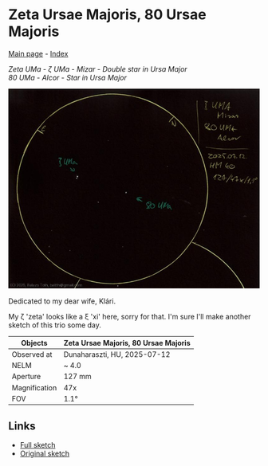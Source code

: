 # Zeta Ursae Majoris, 80 Ursae Majoris

[Main page](../index.md) - [Index](../pages/obj_index.md)

_Zeta UMa_ - _ζ UMa_ - _Mizar_ - _Double star in Ursa Major_  
_80 UMa_ - _Alcor_ - _Star in Ursa Major_  

![Zeta Ursae Majoris, 80 Ursae Majoris](../img/zeta-uma-80-uma-20250715.jpg)

Dedicated to my dear wife, Klári.

My ζ 'zeta' looks like a ξ 'xi' here, sorry for that.
I'm sure I'll make another sketch of this trio some day.

Objects | Zeta Ursae Majoris, 80 Ursae Majoris
-|-
Observed at | Dunaharaszti, HU, 2025-07-12
NELM | ~ 4.0
Aperture | 127 mm
Magnification | 47x
FOV | 1.1°


## Links

- [Full sketch](../img/zeta-uma-80-uma-kappa-her-20250715.jpg)
- [Original sketch](../scan/20250715_1.jpg)
